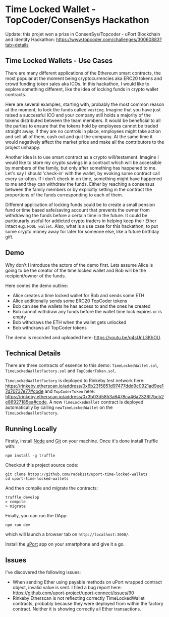 # Time Locked Wallet - TopCoder/ConsenSys Hackathon

Update: this projet won a prize in ConsenSys/Topcoder - uPort Blockchain and Identity Hackathon: https://www.topcoder.com/challenges/30060883?tab=details

## Time Locked Wallets - Use Cases

There are many different applications of the Ethereum smart contracts, 
the most popular at the moment being cryptocurrencies aka ERC20 tokens and crowd funding token sales aka ICOs.
In this hackathon, I would like to explore something different, like the idea of locking funds in crypto wallet contracts. 

Here are several examples, starting with, probably the most common reason at the moment, to lock the funds called `vesting`. 
Imagine that you have just
raised a successful ICO and your company still holds a majority of the tokens distributed between the team members.
It would be beneficial to all the parties to ensure that the tokens hold by employees cannot be traded straight away.
If they are no controls in place, employees might take action and sell all of them, cash out and quit the company.
At the same time it would negatively affect the market price and make all the contributors to the project unhappy.
  
Another idea is to use smart contract as a crypto will/testament. 
Imagine I would like to store my crypto savings in a contract
which will be accessible by members of the family, but only after something has happened to me. Let's say I should
'check-in' with the wallet, by evoking some contract call every so-often. If I don't check in on time, something might have
happened to me and they can withdraw the funds. Either by reaching a consensus between the family members 
or by explicitly setting in the contract the proportions of the funds corresponding to each of them.  

Different application of locking funds could be to create a small pension fund or time based safe/saving account that prevents the owner
from withdrawing the funds before a certain time in the future. It could be particurarly useful for addicted crypto traders 
in helping keep their Ether intact e.g. `HODL wallet`. Also, what is a use case for this hackathon, 
to put some crypto money away for later for someone else, like a future birthday gift.

## Demo

Why don't I introduce the actors of the demo first. Lets assume Alice is going to be the creator of the time locked wallet and
Bob will be the recipient/owner of the funds.

Here comes the demo outline:

* Alice creates a time locked wallet for Bob and sends some ETH
* Alice additionally sends some ERC20 TopCoder tokens
* Bob can see the wallets he has access to and the ones he created
* Bob cannot withdraw any funds before the wallet time lock expires or is empty
* Bob withdraws the ETH when the wallet gets unlocked
* Bob withdraws all TopCoder tokens 

The demo is recorded and uploaded here: https://youtu.be/q4sUnL3KhOU.

## Technical Details

There are three contracts of essence to this demo:
`TimeLockedWallet.sol`, `TimeLockedWalletFactory.sol` and `TopCoderToken.sol`.

`TimeLockedWalletFactory` is deployed to Rinkeby test network here:
https://rinkeby.etherscan.io/address/0x6b2315851d97477ddd9c0921ad9ee17d70737e77#code and `TopCoderToken` here: https://rinkeby.etherscan.io/address/0x3b03d5853a6478ca46a2326f7bcb2e86927185ea#code. 
A new `TimeLockedWallet` contract is deployed automatically by
calling `newTimeLockedWallet` on the `TimeLockedWalletFactory`.

## Running Locally

Firstly, install [Node](https://nodejs.org/en/) and [Git](https://git-scm.com/) on your machine.
Once it's done install Truffle with:
```
npm install -g truffle
```

Checkout this project source code:
```
git clone https://github.com/radek1st/uport-time-locked-wallets
cd uport-time-locked-wallets
```

And then compile and migrate the contracts: 
```
truffle develop
> compile
> migrate
```

Finally, you can run the DApp:
```
npm run dev
```
which will launch a browser tab on `http://localhost:3000/`. 

Install the [uPort](https://www.uport.me/) app on your smartphone and give it a go.

## Issues

I've discovered the following issues:

* When sending Ether using payable methods on uPort wrapped contract object, invalid value is sent. I filed a bug report here: https://github.com/uport-project/uport-connect/issues/90
* Rinkeby Etherscan is not reflecting correctly TimeLockedWallet contracts, probably because they were deployed from within the factory contract. Neither it is showing correctly all Ether transactions.

